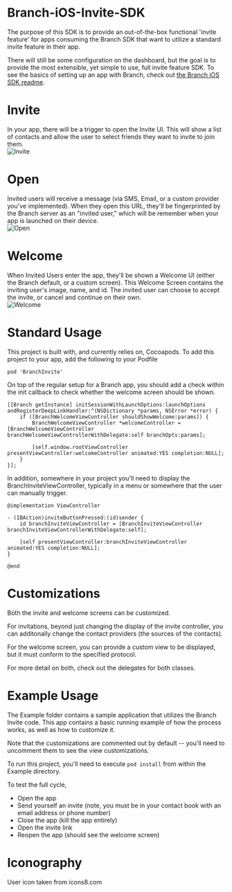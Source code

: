 # Branch-iOS-Invite-SDK

The purpose of this SDK is to provide an out-of-the-box functional 'invite feature' for apps consuming the Branch SDK that want to utilize a standard invite feature in their app.

There will still be some configuration on the dashboard, but the goal is to provide the most extensible, yet simple to use, full invite feature SDK. To see the basics of setting up an app with Branch, check out [the Branch iOS SDK readme](https://github.com/BranchMetrics/Branch-iOS-SDK).

# Invite
In your app, there will be a trigger to open the Invite UI. This will show a list of contacts and allow the user to select friends they want to invite to join them.  
![Invite](https://s3-us-west-1.amazonaws.com/branchhost/invite_sdk_1.gif)

# Open
Invited users will receive a message (via SMS, Email, or a custom provider you've implemented). When they open this URL, they'll be fingerprinted by the Branch server as an "invited user," which will be remember when your app is launched on their device.  
![Open](https://s3-us-west-1.amazonaws.com/branchhost/invite_sdk_2.gif)

# Welcome
When Invited Users enter the app, they'll be shown a Welcome UI (either the Branch default, or a custom screen). This Welcome Screen contains the inviting user's image, name, and id. The invited user can choose to accept the invite, or cancel and continue on their own.  
![Welcome](https://s3-us-west-1.amazonaws.com/branchhost/invite_sdk_3.gif)

# Standard Usage
This project is built with, and currently relies on, Cocoapods. To add this project to your app, add the following to your Podfile

```
pod 'BranchInvite'
```

On top of the regular setup for a Branch app, you should add a check within the init callback to check whether the welcome screen should be shown.

```
[[Branch getInstance] initSessionWithLaunchOptions:launchOptions andRegisterDeepLinkHandler:^(NSDictionary *params, NSError *error) {
    if ([BranchWelcomeViewController shouldShowWelcome:params]) {
        BranchWelcomeViewController *welcomeController = [BranchWelcomeViewController branchWelcomeViewControllerWithDelegate:self branchOpts:params];

        [self.window.rootViewController presentViewController:welcomeController animated:YES completion:NULL];
    }
}];
```

In addition, somewhere in your project you'll need to display the BranchInviteViewController, typically in a menu or somewhere that the user can manually trigger.

```
@implementation ViewController

- (IBAction)inviteButtonPressed:(id)sender {
    id branchInviteViewController = [BranchInviteViewController branchInviteViewControllerWithDelegate:self];

    [self presentViewController:branchInviteViewController animated:YES completion:NULL];
}

@end
```

# Customizations
Both the invite and welcome screens can be customized.

For invitations, beyond just changing the display of the invite controller, you can additonally change the contact providers (the sources of the contacts).

For the welcome screen, you can provide a custom view to be displayed, but it must conform to the specified protocol.

For more detail on both, check out the delegates for both classes.

# Example Usage
The Example folder contains a sample application that utilizes the Branch Invite code. This app contains a basic running example of how the process works, as well as how to customize it.

Note that the customizations are commented out by default -- you'll need to uncomment them to see the view customizations.

To run this project, you'll need to execute `pod install` from within the Example directory.

To test the full cycle,
* Open the app
* Send yourself an invite (note, you must be in your contact book with an email address or phone number)
* Close the app (kill the app entirely)
* Open the invite link
* Reopen the app (should see the welcome screen)

# Iconography
User icon taken from icons8.com
